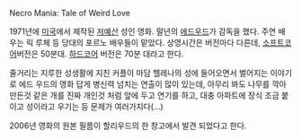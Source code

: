 Necro Mania: Tale of Weird Love

1971년에 [미국](%EB%AF%B8%EA%B5%AD.md)에서 제작된
[저예산](%EC%A0%80%EC%98%88%EC%82%B0.md) 성인 영화. 말년의 [에드우드](%EC%97%90%EB%93%9C%20%EC%9A%B0%EB%93%9C.md)가 감독을 했다. 주연 배우는 릭 루체 등 당대의
포르노 배우들이 맡았다. 상영시간은 버전마다 다른데, [소프트코어](%EC%86%8C%ED%94%84%ED%8A%B8%20%EC%BD%94%EC%96%B4.md)버전은 50분대. [하드코어](%ED%95%98%EB%93%9C%20%EC%BD%94%EC%96%B4.md) 버전은 70분 대라고 한다.

줄거리는 지루한 성생활에 지친 커플이 마담 헬레나의 성에 들어오면서 벌어지는 이야기로 에드 우드의 영화 답게 병신력 넘치는 연출이 많이
있는데, 아무리 봐도 나무를 깍아 만든것 같은 개를 진짜 개인것 처럼 앞에 두고 연기를 하고, 대충 아파트에 장식 조금 붙이고 성이라고
우기는 등 문제가 여러가지다(...)

2006년 영화의 원본 필름이 할리우드의 한 창고에서 발견 되었다고 한다.

